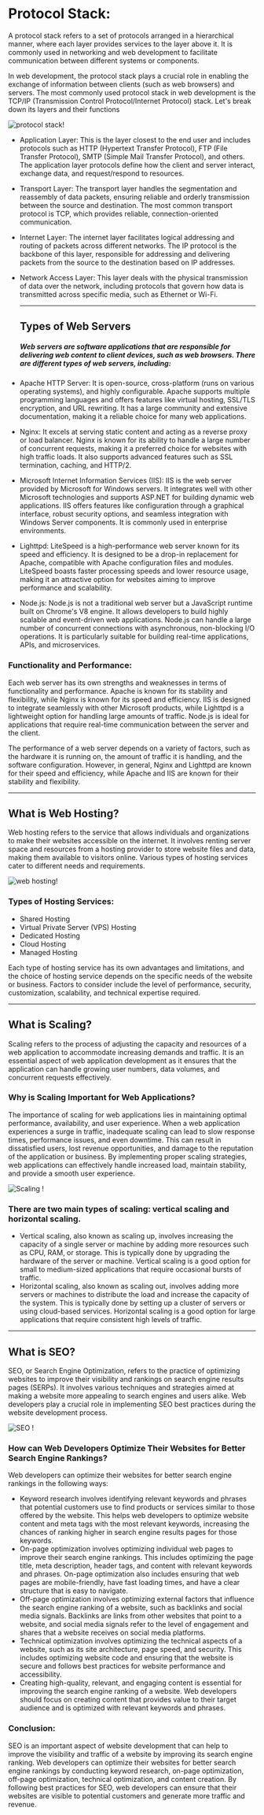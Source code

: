 # Protocol Stack:

A protocol stack refers to a set of protocols arranged in a hierarchical manner, where each layer provides services to the layer above it. It is commonly used in networking and web development to facilitate communication between different systems or components.

In web development, the protocol stack plays a crucial role in enabling the exchange of information between clients (such as web browsers) and servers. The most commonly used protocol stack in web development is the TCP/IP (Transmission Control Protocol/Internet Protocol) stack. Let's break down its layers and their functions

![protocol stack!](https://upload.wikimedia.org/wikipedia/commons/thumb/8/8d/OSI_Model_v1.svg/800px-OSI_Model_v1.svg.png "Protocol stack")

- Application Layer: This is the layer closest to the end user and includes protocols such as HTTP (Hypertext Transfer Protocol), FTP (File Transfer Protocol), SMTP (Simple Mail Transfer Protocol), and others. The application layer protocols define how the client and server interact, exchange data, and request/respond to resources.

- Transport Layer: The transport layer handles the segmentation and reassembly of data packets, ensuring reliable and orderly transmission between the source and destination. The most common transport protocol is TCP, which provides reliable, connection-oriented communication.

- Internet Layer: The internet layer facilitates logical addressing and routing of packets across different networks. The IP protocol is the backbone of this layer, responsible for addressing and delivering packets from the source to the destination based on IP addresses.

- Network Access Layer: This layer deals with the physical transmission of data over the network, including protocols that govern how data is transmitted across specific media, such as Ethernet or Wi-Fi.

  ***

  ## Types of Web Servers

  ##### Web servers are software applications that are responsible for delivering web content to client devices, such as web browsers. There are different types of web servers, including:
  

- Apache HTTP Server:  It is open-source, cross-platform (runs on various operating systems), and highly configurable. Apache supports multiple programming languages and offers features like virtual hosting, SSL/TLS encryption, and URL rewriting. It has a large community and extensive documentation, making it a reliable choice for many web applications.

- Nginx:  It excels at serving static content and acting as a reverse proxy or load balancer. Nginx is known for its ability to handle a large number of concurrent requests, making it a preferred choice for websites with high traffic loads. It also supports advanced features such as SSL termination, caching, and HTTP/2.

- Microsoft Internet Information Services (IIS):  IIS is the web server provided by Microsoft for Windows servers. It integrates well with other Microsoft technologies and supports ASP.NET for building dynamic web applications. IIS offers features like configuration through a graphical interface, robust security options, and seamless integration with Windows Server components. It is commonly used in enterprise environments.

- Lighttpd: LiteSpeed is a high-performance web server known for its speed and efficiency. It is designed to be a drop-in replacement for Apache, compatible with Apache configuration files and modules. LiteSpeed boasts faster processing speeds and lower resource usage, making it an attractive option for websites aiming to improve performance and scalability.

- Node.js: Node.js is not a traditional web server but a JavaScript runtime built on Chrome's V8 engine. It allows developers to build highly scalable and event-driven web applications. Node.js can handle a large number of concurrent connections with asynchronous, non-blocking I/O operations. It is particularly suitable for building real-time applications, APIs, and microservices.

### Functionality and Performance:

Each web server has its own strengths and weaknesses in terms of functionality and performance. Apache is known for its stability and flexibility, while Nginx is known for its speed and efficiency. IIS is designed to integrate seamlessly with other Microsoft products, while Lighttpd is a lightweight option for handling large amounts of traffic. Node.js is ideal for applications that require real-time communication between the server and the client.

The performance of a web server depends on a variety of factors, such as the hardware it is running on, the amount of traffic it is handling, and the software configuration. However, in general, Nginx and Lighttpd are known for their speed and efficiency, while Apache and IIS are known for their stability and flexibility.

---

## What is Web Hosting?

Web hosting refers to the service that allows individuals and organizations to make their websites accessible on the internet. It involves renting server space and resources from a hosting provider to store website files and data, making them available to visitors online. Various types of hosting services cater to different needs and requirements. 

![web hosting!](https://qph.cf2.quoracdn.net/main-qimg-0dce16a6218993ce2d6bfb1b52deb134-lq "Web Hosting")

### Types of Hosting Services:

- Shared Hosting
- Virtual Private Server (VPS) Hosting
- Dedicated Hosting
- Cloud Hosting
- Managed Hosting

Each type of hosting service has its own advantages and limitations, and the choice of hosting service depends on the specific needs of the website or business. Factors to consider include the level of performance, security, customization, scalability, and technical expertise required.

---

## What is Scaling?

Scaling refers to the process of adjusting the capacity and resources of a web application to accommodate increasing demands and traffic. It is an essential aspect of web application development as it ensures
that the application can handle growing user numbers, data volumes, and concurrent requests effectively.

### Why is Scaling Important for Web Applications?

The importance of scaling for web applications lies in maintaining optimal performance, availability, and user experience. When a web application experiences a surge in traffic, inadequate scaling can lead to slow response times, performance issues, and even downtime. This can result in dissatisfied users, lost revenue opportunities, and damage to the reputation of the application or business. By implementing proper scaling strategies, web applications can effectively handle increased load, maintain stability, and provide a smooth user experience.

![Scaling !](https://images.prismic.io/qovery/dff37294-8b9e-4250-a65e-b4faeb08a73f_1_ngfXo4vEU3jSdV7oMLba0g.jpg?auto=compress,format "Scaling")

### There are two main types of scaling: vertical scaling and horizontal scaling.

- Vertical scaling, also known as scaling up, involves increasing the capacity of a single server or machine by adding more resources such as CPU, RAM, or storage. This is typically done by upgrading the hardware of the server or machine. Vertical scaling is a good option for small to medium-sized applications that require occasional bursts of traffic.
- Horizontal scaling, also known as scaling out, involves adding more servers or machines to distribute the load and increase the capacity of the system. This is typically done by setting up a cluster of servers or using cloud-based services. Horizontal scaling is a good option for large applications that require consistent high levels of traffic.

---

## What is SEO?

SEO, or Search Engine Optimization, refers to the practice of optimizing websites to improve their visibility and rankings on search engine results pages (SERPs). It involves various techniques and strategies aimed at making a website more appealing to search engines and users alike. Web developers play a crucial role in implementing SEO best practices during the website development process.


![SEO !](https://www.oberlo.com/media/1603954182-seo-article-header.png?fit=max&fm=webp&w=1824 "SEO")

### How can Web Developers Optimize Their Websites for Better Search Engine Rankings?

Web developers can optimize their websites for better search engine rankings in the following ways:

- Keyword research involves identifying relevant keywords and phrases that potential customers use to find products or services similar to those offered by the website. This helps web developers to optimize website content and meta tags with the most relevant keywords, increasing the chances of ranking higher in search engine results pages for those keywords.
- On-page optimization involves optimizing individual web pages to improve their search engine rankings. This includes optimizing the page title, meta description, header tags, and content with relevant keywords and phrases. On-page optimization also includes ensuring that web pages are mobile-friendly, have fast loading times, and have a clear structure that is easy to navigate.
- Off-page optimization involves optimizing external factors that influence the search engine ranking of a website, such as backlinks and social media signals. Backlinks are links from other websites that point to a website, and social media signals refer to the level of engagement and shares that a website receives on social media platforms.
- Technical optimization involves optimizing the technical aspects of a website, such as its site architecture, page speed, and security. This includes optimizing website code and ensuring that the website is secure and follows best practices for website performance and accessibility.
- Creating high-quality, relevant, and engaging content is essential for improving the search engine ranking of a website. Web developers should focus on creating content that provides value to their target audience and is optimized with relevant keywords and phrases.

### Conclusion:

SEO is an important aspect of website development that can help to improve the visibility and traffic of a website by improving its search engine ranking. Web developers can optimize their websites for better search engine rankings by conducting keyword research, on-page optimization, off-page optimization, technical optimization, and content creation. By following best practices for SEO, web developers can ensure that their websites are visible to potential customers and generate more traffic and revenue.